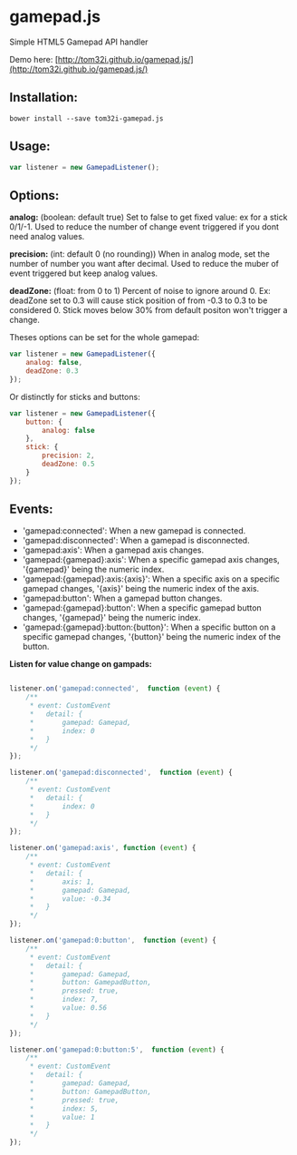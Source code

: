 gamepad.js
================

Simple HTML5 Gamepad API handler

Demo here: [http://tom32i.github.io/gamepad.js/](http://tom32i.github.io/gamepad.js/)

## Installation:

    bower install --save tom32i-gamepad.js

## Usage:

```javascript
var listener = new GamepadListener();
```

## Options:

__analog:__ (boolean: default true)
Set to false to get fixed value: ex for a stick 0/1/-1. Used to reduce the number of change event triggered if you dont need analog values.

__precision:__ (int: default 0 (no rounding))
When in analog mode, set the number of number you want after decimal. Used to reduce the muber of event triggered but keep analog values.

__deadZone:__ (float: from 0 to 1)
Percent of noise to ignore around 0.
Ex: deadZone set to 0.3 will cause stick position of from -0.3 to 0.3 to be considered 0.
Stick moves below 30% from default positon won't trigger a change.

Theses options can be set for the whole gamepad:

```javascript
var listener = new GamepadListener({
    analog: false,
    deadZone: 0.3
});
```

Or distinctly for sticks and buttons:

```javascript
var listener = new GamepadListener({
    button: {
        analog: false
    },
    stick: {
        precision: 2,
        deadZone: 0.5
    }
});
```

## Events:

* 'gamepad:connected': When a new gamepad is connected.
* 'gamepad:disconnected': When a gamepad is disconnected.
* 'gamepad:axis': When a gamepad axis changes.
* 'gamepad:{gamepad}:axis': When a specific gamepad axis changes, '{gamepad}' being the numeric index.
* 'gamepad:{gamepad}:axis:{axis}': When a specific axis on a specific gamepad changes, '{axis}' being the numeric index of the axis.
* 'gamepad:button': When a gamepad button changes.
* 'gamepad:{gamepad}:button': When a specific gamepad button changes, '{gamepad}' being the numeric index.
* 'gamepad:{gamepad}:button:{button}': When a specific button on a specific gamepad changes, '{button}' being the numeric index of the button.

__Listen for value change on gampads:__

```javascript

listener.on('gamepad:connected',  function (event) {
    /**
     * event: CustomEvent
     *   detail: {
     *       gamepad: Gamepad,
     *       index: 0
     *   }
     */
});

listener.on('gamepad:disconnected',  function (event) {
    /**
     * event: CustomEvent
     *   detail: {
     *       index: 0
     *   }
     */
});

listener.on('gamepad:axis', function (event) {
    /**
     * event: CustomEvent
     *   detail: {
     *       axis: 1,
     *       gamepad: Gamepad,
     *       value: -0.34
     *   }
     */
});

listener.on('gamepad:0:button',  function (event) {
    /**
     * event: CustomEvent
     *   detail: {
     *       gamepad: Gamepad,
     *       button: GamepadButton,
     *       pressed: true,
     *       index: 7,
     *       value: 0.56
     *   }
     */
});

listener.on('gamepad:0:button:5',  function (event) {
    /**
     * event: CustomEvent
     *   detail: {
     *       gamepad: Gamepad,
     *       button: GamepadButton,
     *       pressed: true,
     *       index: 5,
     *       value: 1
     *   }
     */
});
```
